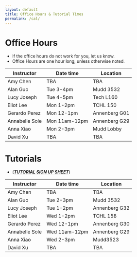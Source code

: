 ```yaml
---
layout: default
title: Office Hours & Tutorial Times
permalink: /cal/
---
```


# Office Hours

- If the office hours do not work for you, let us know.
- Office Hours are one hour long, unless otherwise noted.

| Instructor     | Date time     | Location      |
| -------------- | ------------- | ------------- |
| Amy Chen       | TBA           | TBA           |
| Alan Guo       | Tue 3-4pm     | Mudd 3532     |
| Lucy Joseph    | Tue 4-5pm     | Tech L160     |
| Eliot Lee      | Mon 1-2pm     | TCHL 150      |
| Gerardo Perez  | Mon 12-1pm    | Annenberg G01 |
| Annabelle Sole | Mon 11am-12pm | Annenberg G29 |
| Anna Xiao      | Mon 2-3pm     | Mudd Lobby    |
| David Xu       | TBA           | TBA           |

<!---
|Day|Time| Location|Instructor|
|---|----|---------|----------|
|Mon|11am|Mudd 3532|Lisa|
|Mon|2:30pm|Mudd 3532|Kelly|
|Tue|11am|First floor lobby of Mudd|Lucy|
|Wed|4pm|Mudd 3532|Maria|
|Thu|11am|Mudd 3532|Wendy|
|Thu|12:30pm|First floor lobby of Mudd|Sydney|
-->


# Tutorials

- ([**_TUTORIAL SIGN UP SHEET_**](https://docs.google.com/spreadsheets/d/1tv3gYYHDtULlY7IvZPWZCx3A1lr_dCSsFWEizK5VWW8/edit?usp=sharing))

| Instructor     | Date time     | Location      |
| -------------- | ------------- | ------------- |
| Amy Chen       | TBA           | TBA           |
| Alan Guo       | Tue 2-3pm     | Mudd 3532     |
| Lucy Joseph    | Tue 1-2pm     | Annenberg G32 |
| Eliot Lee      | Wed 1-2pm     | TCHL 158      |
| Gerardo Perez  | Wed 12-1pm    | Annenberg G30 |
| Annabelle Sole | Wed 11am-12pm | Annenberg G29 |
| Anna Xiao      | Wed 2-3pm     | Mudd3523      |
| David Xu       | TBA           | TBA           |


<!---
|Day|Time|Location|Instructor|
|---|----|--------|----------|
|Mon|10am|Mudd 3532|Lisa|
|Tue|4pm|First floor lobby of Mudd|Maria|
|Tue|12pm|Frances Searle 1-441|Wendy|
|Wed|11am|First floor lobby of Mudd|Sydney|
|Wed|2:30pm|First floor lobby of Mudd|Kelly|
|Wed|6pm|Mudd 3532|Lucy|
|Thu|12pm|Mudd 3532|Wendy|
-->
